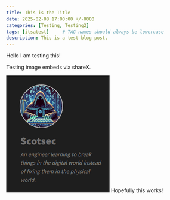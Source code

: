 ```yaml
---
title: This is the Title
date: 2025-02-08 17:00:00 +/-0000
categories: [Testing, Testing2]
tags: [itsatest]     # TAG names should always be lowercase
description: This is a test blog post.
---
```

Hello I am testing this!

Testing image embeds via shareX.

![alt text](assets/img/Testing/image.png)
Hopefully this works!
